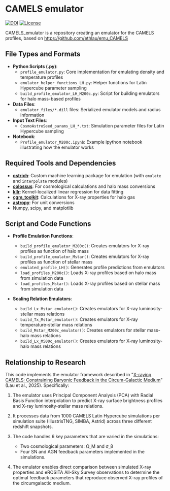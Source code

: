 # CAMELS emulator

[![DOI](https://zenodo.org/badge/352484591.svg)](https://doi.org/10.5281/zenodo.14714176) [![License](https://img.shields.io/badge/license-BSD%203--Clause-blue.svg)](https://opensource.org/licenses/BSD-3-Clause)

CAMELS_emulator is a repository creating an emulator for the CAMELS profiles, based on https://github.com/ethlau/emu_CAMELS

## File Types and Formats
- **Python Scripts (.py)**: 
  - `profile_emulator.py`: Core implementation for emulating density and temperature profiles
  - `emulator_helper_functions_LH.py`: Helper functions for Latin Hypercube parameter sampling
  - `build_profile_emulator_LH_M200c.py`: Script for building emulators for halo mass-based profiles
- **Data Files**:
  - `emulator_files/*.dill` files: Serialized emulator models and radius information
- **Input Text Files**: 
  - `CosmoAstroSeed_params_LH_*.txt`: Simulation parameter files for Latin Hypercube sampling
- **Notebook**:
  - `Profile_emulator_M200c.ipynb`: Example ipython notebook illustrating how the emulator works

## Required Tools and Dependencies
- **[ostrich](https://github.com/ethlau/ostrich)**: Custom machine learning package for emulation (with `emulate` and `interpolate` modules)
- **[colossus](https://bdiemer.bitbucket.io/colossus/)**: For cosmological calculations and halo mass conversions
- **[kllr](https://github.com/afarahi/kllr)**: Kernel-localized linear regression for data fitting
- **[cgm_toolkit](https://github.com/ethlau/cgm_toolkit)**: Calculations for X-ray properties for halo gas
- **[astropy](https://www.astropy.org/)**: For unit conversions
- Numpy, scipy, and matplotlib

## Script and Code Functions
- **Profile Emulation Functions**:
  - `build_profile_emulator_M200c()`: Creates emulators for X-ray profiles as function of halo mass
  - `build_profile_emulator_Mstar()`: Creates emulators for X-ray profiles as function of stellar mass
  - `emulated_profile_LH()`: Generates profile predictions from emulators
  - `load_profiles_M200c()`: Loads X-ray profiles based on halo mass from simulation data
  - `load_profiles_Mstar()`: Loads X-ray profiles based on stellar mass from simulation data

- **Scaling Relation Emulators**:
  - `build_Lx_Mstar_emulator()`: Creates emulators for X-ray luminosity-stellar mass relations
  - `build_Tx_Mstar_emulator()`: Creates emulators for X-ray temperature-stellar mass relations
  - `build_Mstar_M200c_emulator()`: Creates emulators for stellar mass-halo mass relations
  - `build_Lx_M500c_emulator()`: Creates emulators for X-ray luminosity-halo mass relations

## Relationship to Research
This code implements the emulator framework described in "[X-raying CAMELS: Constraining Baryonic Feedback in the Circum-Galactic Medium](https://ui.adsabs.harvard.edu/abs/2024arXiv241204559L/abstract)" (Lau et al., 2025). Specifically:

1. The emulator uses Principal Component Analysis (PCA) with Radial Basis Function interpolation to predict X-ray surface brightness profiles and X-ray luminosity-stellar mass relations.

2. It processes data from 1000 CAMELS Latin Hypercube simulations per simulation suite (IllustrisTNG, SIMBA, Astrid) across three different redshift snapshots.

3. The code handles 6 key parameters that are varied in the simulations:
   - Two cosmological parameters: Ω_M and σ_8
   - Four SN and AGN feedback parameters implemented in the simulations. 
  
4. The emulator enables direct comparison between simulated X-ray properties and eROSITA All-Sky Survey observations to determine the optimal feedback parameters that reproduce observed X-ray profiles of the circumgalactic medium.
